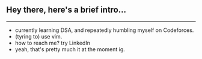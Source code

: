 ## Hey there, here's a brief intro...
--- 

- currently learning DSA, and repeatedly humbling myself on Codeforces.
- (tyring to) use vim.
- how to reach me? try LinkedIn
- yeah, that's pretty much it at the moment ig.
